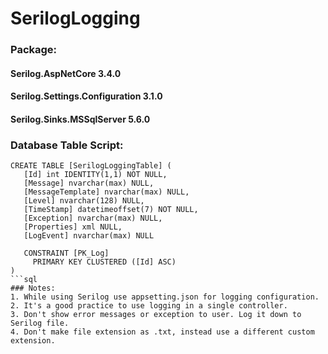 # SerilogLogging

### Package: 
#### Serilog.AspNetCore 3.4.0
#### Serilog.Settings.Configuration 3.1.0
#### Serilog.Sinks.MSSqlServer 5.6.0
### Database Table Script:
```
CREATE TABLE [SerilogLoggingTable] (
   [Id] int IDENTITY(1,1) NOT NULL,
   [Message] nvarchar(max) NULL,
   [MessageTemplate] nvarchar(max) NULL,
   [Level] nvarchar(128) NULL,
   [TimeStamp] datetimeoffset(7) NOT NULL,
   [Exception] nvarchar(max) NULL,
   [Properties] xml NULL,
   [LogEvent] nvarchar(max) NULL

   CONSTRAINT [PK_Log]
	 PRIMARY KEY CLUSTERED ([Id] ASC)
)
```sql
### Notes:
1. While using Serilog use appsetting.json for logging configuration.
2. It's a good practice to use logging in a single controller. 
3. Don't show error messages or exception to user. Log it down to Serilog file.
4. Don't make file extension as .txt, instead use a different custom extension.

